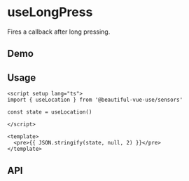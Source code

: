 # useLongPress

Fires a callback after long pressing.

## Demo

## Usage

```vue
<script setup lang="ts">
import { useLocation } from '@beautiful-vue-use/sensors'

const state = useLocation()

</script>

<template>
  <pre>{{ JSON.stringify(state, null, 2) }}</pre>
</template>

```

## API
